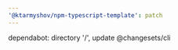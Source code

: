 ```yaml
---
'@ktarmyshov/npm-typescript-template': patch
---
```


dependabot: directory '/', update @changesets/cli
